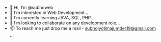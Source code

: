 - 👋 Hi, I’m @subhoweb
- 👀 I’m interested in Web Development...
- 🌱 I’m currently learning JAVA, SQL, PHP..
- 💞️ I’m looking to collaborate on any development role...
- 📫 To reach me just drop me a mail - subhojyotimajumder19@gmail.com ...

<!---
subhoweb/subhoweb is a ✨ special ✨ repository because its `README.md` (this file) appears on your GitHub profile.
You can click the Preview link to take a look at your changes.
--->
